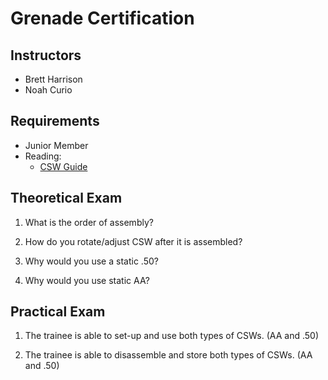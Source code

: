 # Grenade Certification

## Instructors

- Brett Harrison
- Noah Curio

## Requirements

- Junior Member
- Reading:
  - [CSW Guide](guides/CSW.md)

## Theoretical Exam

1. What is the order of assembly?

2. How do you rotate/adjust CSW after it is assembled?

3. Why would you use a static .50?

4. Why would you use static AA?

## Practical Exam

1. The trainee is able to set-up and use both types of CSWs. (AA and .50)

2. The trainee is able to disassemble and store both types of CSWs. (AA and .50)
